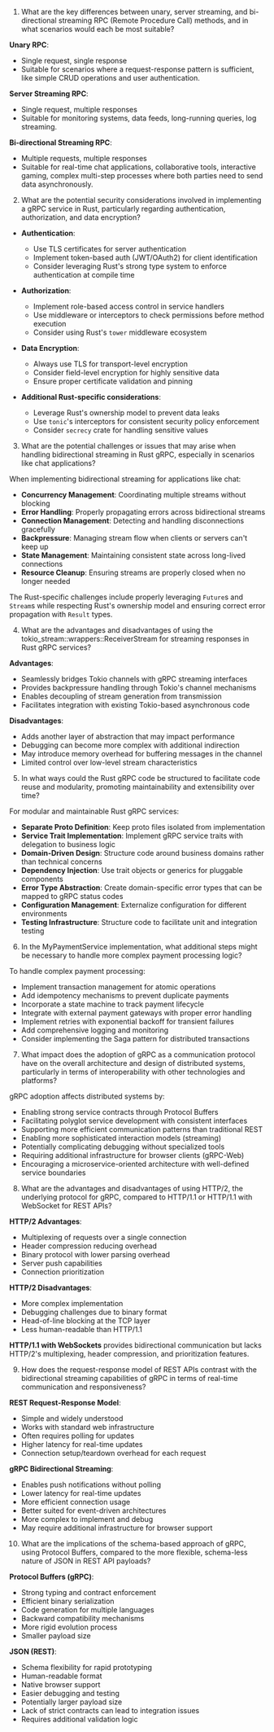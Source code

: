 1. What are the key differences between unary, server streaming, and bi-directional streaming RPC (Remote Procedure Call) methods, and in what scenarios would each be most suitable?

**Unary RPC**:
- Single request, single response
- Suitable for scenarios where a request-response pattern is sufficient, like simple CRUD operations and user authentication.

**Server Streaming RPC**:
- Single request, multiple responses
- Suitable for monitoring systems, data feeds, long-running queries, log streaming.

**Bi-directional Streaming RPC**:
- Multiple requests, multiple responses
- Suitable for real-time chat applications, collaborative tools, interactive gaming, complex multi-step processes where both parties need to send data asynchronously.

2. What are the potential security considerations involved in implementing a gRPC service in Rust, particularly regarding authentication, authorization, and data encryption?

- **Authentication**:
  - Use TLS certificates for server authentication
  - Implement token-based auth (JWT/OAuth2) for client identification
  - Consider leveraging Rust's strong type system to enforce authentication at compile time

- **Authorization**:
  - Implement role-based access control in service handlers
  - Use middleware or interceptors to check permissions before method execution
  - Consider using Rust's `tower` middleware ecosystem

- **Data Encryption**:
  - Always use TLS for transport-level encryption
  - Consider field-level encryption for highly sensitive data
  - Ensure proper certificate validation and pinning

- **Additional Rust-specific considerations**:
  - Leverage Rust's ownership model to prevent data leaks
  - Use `tonic`'s interceptors for consistent security policy enforcement
  - Consider `secrecy` crate for handling sensitive values

3. What are the potential challenges or issues that may arise when handling bidirectional streaming in Rust gRPC, especially in scenarios like chat applications?

When implementing bidirectional streaming for applications like chat:

- **Concurrency Management**: Coordinating multiple streams without blocking
- **Error Handling**: Properly propagating errors across bidirectional streams
- **Connection Management**: Detecting and handling disconnections gracefully
- **Backpressure**: Managing stream flow when clients or servers can't keep up
- **State Management**: Maintaining consistent state across long-lived connections
- **Resource Cleanup**: Ensuring streams are properly closed when no longer needed

The Rust-specific challenges include properly leveraging `Future`s and `Stream`s while respecting Rust's ownership model and ensuring correct error propagation with `Result` types.

4. What are the advantages and disadvantages of using the tokio_stream::wrappers::ReceiverStream for streaming responses in Rust gRPC services?

**Advantages**:
- Seamlessly bridges Tokio channels with gRPC streaming interfaces
- Provides backpressure handling through Tokio's channel mechanisms
- Enables decoupling of stream generation from transmission
- Facilitates integration with existing Tokio-based asynchronous code

**Disadvantages**:
- Adds another layer of abstraction that may impact performance
- Debugging can become more complex with additional indirection
- May introduce memory overhead for buffering messages in the channel
- Limited control over low-level stream characteristics

5. In what ways could the Rust gRPC code be structured to facilitate code reuse and modularity, promoting maintainability and extensibility over time?

For modular and maintainable Rust gRPC services:

- **Separate Proto Definition**: Keep proto files isolated from implementation
- **Service Trait Implementation**: Implement gRPC service traits with delegation to business logic
- **Domain-Driven Design**: Structure code around business domains rather than technical concerns
- **Dependency Injection**: Use trait objects or generics for pluggable components
- **Error Type Abstraction**: Create domain-specific error types that can be mapped to gRPC status codes
- **Configuration Management**: Externalize configuration for different environments
- **Testing Infrastructure**: Structure code to facilitate unit and integration testing

6. In the MyPaymentService implementation, what additional steps might be necessary to handle more complex payment processing logic?

To handle complex payment processing:

- Implement transaction management for atomic operations
- Add idempotency mechanisms to prevent duplicate payments
- Incorporate a state machine to track payment lifecycle
- Integrate with external payment gateways with proper error handling
- Implement retries with exponential backoff for transient failures
- Add comprehensive logging and monitoring
- Consider implementing the Saga pattern for distributed transactions


7. What impact does the adoption of gRPC as a communication protocol have on the overall architecture and design of distributed systems, particularly in terms of interoperability with other technologies and platforms?

gRPC adoption affects distributed systems by:

- Enabling strong service contracts through Protocol Buffers
- Facilitating polyglot service development with consistent interfaces
- Supporting more efficient communication patterns than traditional REST
- Enabling more sophisticated interaction models (streaming)
- Potentially complicating debugging without specialized tools
- Requiring additional infrastructure for browser clients (gRPC-Web)
- Encouraging a microservice-oriented architecture with well-defined service boundaries


8. What are the advantages and disadvantages of using HTTP/2, the underlying protocol for gRPC, compared to HTTP/1.1 or HTTP/1.1 with WebSocket for REST APIs?

**HTTP/2 Advantages**:
- Multiplexing of requests over a single connection
- Header compression reducing overhead
- Binary protocol with lower parsing overhead
- Server push capabilities
- Connection prioritization

**HTTP/2 Disadvantages**:
- More complex implementation
- Debugging challenges due to binary format
- Head-of-line blocking at the TCP layer
- Less human-readable than HTTP/1.1

**HTTP/1.1 with WebSockets** provides bidirectional communication but lacks HTTP/2's multiplexing, header compression, and prioritization features.


9. How does the request-response model of REST APIs contrast with the bidirectional streaming capabilities of gRPC in terms of real-time communication and responsiveness?

**REST Request-Response Model**:
- Simple and widely understood
- Works with standard web infrastructure
- Often requires polling for updates
- Higher latency for real-time updates
- Connection setup/teardown overhead for each request

**gRPC Bidirectional Streaming**:
- Enables push notifications without polling
- Lower latency for real-time updates
- More efficient connection usage
- Better suited for event-driven architectures
- More complex to implement and debug
- May require additional infrastructure for browser support


10. What are the implications of the schema-based approach of gRPC, using Protocol Buffers, compared to the more flexible, schema-less nature of JSON in REST API payloads?

**Protocol Buffers (gRPC)**:
- Strong typing and contract enforcement
- Efficient binary serialization
- Code generation for multiple languages
- Backward compatibility mechanisms
- More rigid evolution process
- Smaller payload size

**JSON (REST)**:
- Schema flexibility for rapid prototyping
- Human-readable format
- Native browser support
- Easier debugging and testing
- Potentially larger payload size
- Lack of strict contracts can lead to integration issues
- Requires additional validation logic
